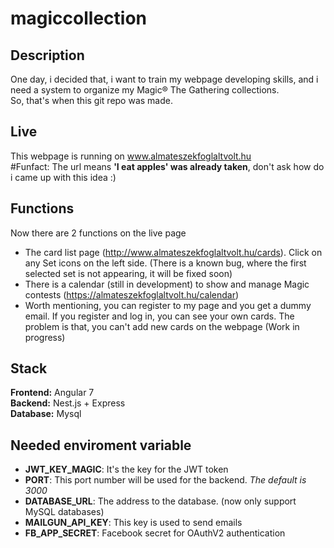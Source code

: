 # magiccollection

## Description

One day, i decided that, i want to train my webpage developing skills, and i need a system to organize my Magic® The Gathering collections. <br/>So, that's when this git repo was made.

## Live

This webpage is running on www.almateszekfoglaltvolt.hu <br/>
\#Funfact: The url means **'I eat apples' was already taken**, don't ask how do i came up with this idea :)

## Functions
Now there are 2 functions on the live page<br/>
* The card list page (http://www.almateszekfoglaltvolt.hu/cards). Click on any Set icons on the left side. (There is a known bug, where the first selected set is not appearing, it will be fixed soon)
* There is a calendar (still in development) to show and manage Magic contests (https://almateszekfoglaltvolt.hu/calendar)
* Worth mentioning, you can register to my page and you get a dummy email. If you register and log in, you can see your own cards. The problem is that, you can't add new cards on the webpage (Work in progress)

## Stack

**Frontend:** Angular 7<br/>
**Backend:** Nest.js + Express<br/>
**Database:** Mysql


## Needed enviroment variable

* **JWT_KEY_MAGIC**: It's the key for the JWT token
* **PORT**: This port number will be used for the backend. *The default is 3000*
* **DATABASE_URL**: The address to the database. (now only support MySQL databases)
* **MAILGUN_API_KEY**: This key is used to send emails
* **FB_APP_SECRET**: Facebook secret for OAuthV2 authentication


